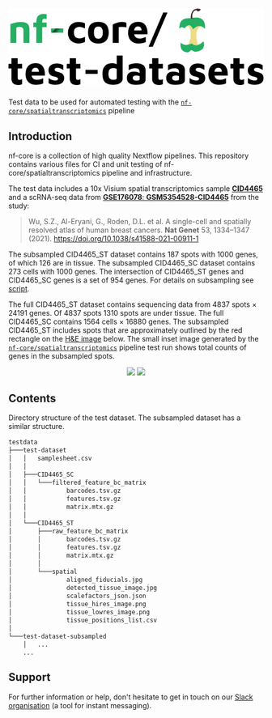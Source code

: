 ﻿# ![nfcore/test-datasets](docs/images/test-datasets_logo.png)
Test data to be used for automated testing with the [`nf-core/spatialtranscriptomics`](https://github.com/nf-core/spatialtranscriptomics) pipeline

## Introduction

nf-core is a collection of high quality Nextflow pipelines. This repository contains various files for CI and unit testing of nf-core/spatialtranscriptomics pipeline and infrastructure.

The test data includes a 10x Visium spatial transcriptomics sample [**CID4465**](https://zenodo.org/record/4739739) and a scRNA-seq data from [**GSE176078**: **GSM5354528-CID4465**](https://www.ncbi.nlm.nih.gov/geo/query/acc.cgi?acc=GSE176078) from the study:

> Wu, S.Z., Al-Eryani, G., Roden, D.L. et al. A single-cell and spatially resolved atlas of human breast cancers. **Nat Genet** 53, 1334–1347 (2021). https://doi.org/10.1038/s41588-021-00911-1

The subsampled CID4465_ST dataset contains 187 spots with 1000 genes, of which 126 are in tissue. The subsampled CID4465_SC dataset contains 273 cells with 1000 genes. The intersection of CID4465_ST genes and CID4465_SC genes is a set of 954 genes. For details on subsampling see [script](https://github.com/sdomanskyi/test-datasets/blob/spatialtranscriptomics/testdata/test-dataset-subsampled/subsample.py).

The full CID4465_ST dataset contains sequencing data from 4837 spots × 24191 genes. Of 4837 spots 1310 spots are under tissue. The full CID4465_SC contains 1564 cells × 16880 genes. The subsampled CID4465_ST includes spots that are approximately outlined by the red rectangle on the [H&E image](https://github.com/sdomanskyi/test-datasets/blob/spatialtranscriptomics/testdata/test-dataset-subsampled/CID4465_tissue_lowres_image_marked.png) below. The small inset image generated by the [`nf-core/spatialtranscriptomics`](https://github.com/nf-core/spatialtranscriptomics) pipeline test run shows total counts of genes in the subsampled spots.

<p align="middle">
	<img src="https://github.com/sdomanskyi/test-datasets/blob/spatialtranscriptomics/testdata/test-dataset-subsampled/CID4465_tissue_lowres_image_marked.png?raw=true" height="400"/>
	<img src="https://github.com/sdomanskyi/test-datasets/blob/spatialtranscriptomics/testdata/test-dataset-subsampled/CID4465_spots_counts.png?raw=true" height="200"/>
</p>


## Contents

Directory structure of the test dataset. The subsampled dataset has a similar structure.
```
testdata
├───test-dataset
│   │   samplesheet.csv
│   │
│   ├───CID4465_SC
│   │   └───filtered_feature_bc_matrix
│   │           barcodes.tsv.gz
│   │           features.tsv.gz
│   │           matrix.mtx.gz
│   │
│   └───CID4465_ST
│       ├───raw_feature_bc_matrix
│       │       barcodes.tsv.gz
│       │       features.tsv.gz
│       │       matrix.mtx.gz
│       │
│       └───spatial
│               aligned_fiducials.jpg
│               detected_tissue_image.jpg
│               scalefactors_json.json
│               tissue_hires_image.png
│               tissue_lowres_image.png
│               tissue_positions_list.csv
│
└───test-dataset-subsampled
    │   ...
    ...
```


## Support

For further information or help, don't hesitate to get in touch on our [Slack organisation](https://nf-co.re/join/slack) (a tool for instant messaging).

